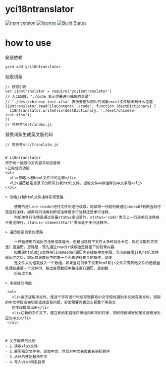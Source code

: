 # yci18ntranslator
[![npm version](https://img.shields.io/npm/v/yci18ntranslator.svg)](https://www.npmjs.com/package/yci18ntranslator)
[![license](https://img.shields.io/npm/l/yci18ntranslator.svg)](https://www.npmjs.com/package/yci18ntranslator)
[![Build Status](https://api.travis-ci.org/yonyouyc/i18ntranslator.png?branch=master)](https://api.travis-ci.org/yonyouyc/i18ntranslator.png?branch=master)


# how to use
安装依赖
```
yarn add yci18ntranslator

```
抽取词条
```
// 获取引用
var i18ntranslator = require('yci18ntranslator')
// 入口函数，'./code 表示你要进行抽取的目录'
// './dest/chinese-test.xlsx' 表示要把抽取后的词条excel文件输出到什么位置
i18ntranslator.readFileContent('./code', function (destDictionary) {
  i18ntranslator.writeXlsx(destDictionary, './dest/chinese-test.xlsx');
})
// 可参考test/index.js

```
替换词条生成英文版代码
```
// 可参考src/translate.js

```

```

# i18ntranslator
用于统一抽取中文内容并动态替换
>已完成的功能
<ol>
  <li>忽略js和html文件中的注释</li>
  <li>遍历给定目录下的所有js和html文件，提取文件中非注释的中文字段</li>
</ol>

> 忽略js和html文件注释实现思路

    使用的是line-reader进行文件的逐行读取，每读取一行就判断通过indexOf判断当前行是否有注释，如果有的话再判断该注释是多行注释还是单行注释。
    判断单多行注释是通过变量status来记录的，status='code'表示上一行是单行注释或不是注释行，status='commentStart'表示处于多行注释中。
    
> 遍历给定目录的思路

    一开始使用的遍历方法是深度遍历，但是当路径下文件太多时就会卡住，现在采取的方式是广度遍历，思路是：首先通过readir读取给定路径下的目录内容
    如果是html或js文件用lineReader遍历内容提取中文字段，当当前目录js和html文件遍历完之后，取出目录数组中的第一个元素进行相关的操作，如果
    是文件夹的话就放入一个数组，如果当前目录下没有html和js文件只有其他文件的话就当处理到最后一个文件时，取出目录数组中路径进行遍历，直到数
    组长度为0。
    
> 未完成的功能
 
 <ol>
   <li>由于提取中文时，是逐个字符进行判断导致提取中文字段时遇到中文间有英文时，提取的中文字段会被切断造成语意问题，后面需要完善怎么把整个带英文
   的字段提取出来</li>
   <li>在新的文件夹下，建立和给定路径目录结构相同的目录，同时用翻译好的英文替换掉对应的中文</li>
 </ol>
    
    
    
# 关于翻译的设想
- 1.读取xlsx文件
- 2.遍历指定文件夹，读取中文，然后对中文长度由长到短排序
- 3.从长的开始替换中文
- 4.写入dist同名目录
